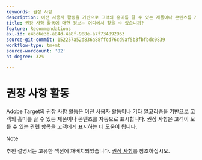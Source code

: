 ```yaml
---
keywords: 권장 사항
description: 이전 사용자 활동을 기반으로 고객의 흥미를 끌 수 있는 제품이나 콘텐츠를 자동으로 표시하는 Adobe [!DNL Target] 의 권장 사항 활동에 대한 정보를 찾으십시오.
title: 권장 사항 활동에 대한 정보는 어디에서 찾을 수 있습니까?
feature: Recommendations
exl-id: e4bc6e3b-a84d-4a8f-988e-a7f734892963
source-git-commit: 152257a52d836a88ffcd76cd9af5b3fbfbdc0839
workflow-type: tm+mt
source-wordcount: '82'
ht-degree: 32%

---
```


# 권장 사항 활동

Adobe Target의 권장 사항 활동은 이전 사용자 활동이나 기타 알고리즘을 기반으로 고객의 흥미를 끌 수 있는 제품이나 콘텐츠를 자동으로 표시합니다. 권장 사항은 고객이 모를 수 있는 관련 항목을 고객에게 표시하는 데 도움이 됩니다.

>[!NOTE]
>
>추천 설명서는 고유한 섹션에 재배치되었습니다. [권장 사항](/help/main/c-recommendations/recommendations.md#concept_7556C8A4543942F2A77B13A29339C0C0)를 참조하십시오.
